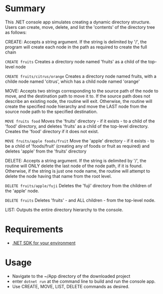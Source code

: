 ﻿# Summary
This .NET console app simulates creating a dynamic directory structure.  Users can create, move, delete, and list the 
'contents' of the directory tree as follows:

CREATE: Accepts a string argument.  If the string is delimited by '/', the program
will create each node in the path as required to create the full chain

`CREATE fruits` Creates a directory node named 'fruits' as a child of the top-level node

`CREATE fruits/citrus/orange` Creates a directory node named fruits, with a childe node named 'citrus', which has a child node named 'orange'

MOVE: Accepts two strings corresponding to the source path of the node to move, and the destination
path to move it to.  If the source path does not describe an existing node, the routine will exit. Otherwise,
the routine will create the specified node hierarchy and move the LAST node from the source node path to the specified
destination.  

`MOVE fruits food` Moves the 'fruits' directory - if it exists - to a child of the 'food' directory, and deletes 'fruits' as a child of the top-level directory.
Creates the 'food' directory if it does not exist.

`MOVE fruits/apple foods/fruit` Move the 'apple' directory - if it exists - to be a child of 'foods/fruit' (creating any of foods or fruit as required)
and deletes 'apple' from the 'fruits' directory

DELETE: Accepts a string argument.  If the string is delimited by '/', the routine will ONLY delete
the last node of the node path, if it is found.  Otherwise, if the string is just one node name, the routine will attempt
to delete the node having that name from the root level.

`DELETE fruits/apple/fuji` Deletes the 'fuji' directory from the children of the 'apple' node.

`DELETE fruits` Deletes 'fruits' - and ALL children - from the top-level node.

LIST: Outputs the entire directory hierarchy to the console.

# Requirements
- [.NET SDK for your environment](https://dotnet.microsoft.com/en-us/download)

# Usage
- Navigate to the ~/App directory of the downloaded project
- enter `dotnet run` at the command line to build and run the console app.
- Use CREATE, MOVE, LIST, DELETE commands as desired.
